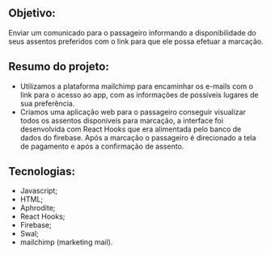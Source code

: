 ## Objetivo:

Enviar um comunicado para o passageiro informando a disponibilidade do seus assentos preferidos com o link para que ele possa efetuar a marcação.


## Resumo do projeto:

* Utilizamos a plataforma mailchimp para encaminhar os e-mails com o link para o acesso ao app, com as informações de possíveis lugares de sua preferência.
* Criamos uma aplicação web para o passageiro conseguir visualizar todos os assentos disponiveis para marcação, a interface foi desenvolvida com React Hooks que era alimentada pelo banco de dados do firebase. Após a marcação o passageiro é direcionado a tela de pagamento e após a confirmação de assento.


## Tecnologias:

* Javascript;
* HTML;
* Aphrodite;
* React Hooks;
* Firebase;
* Swal;
* mailchimp (marketing mail).
